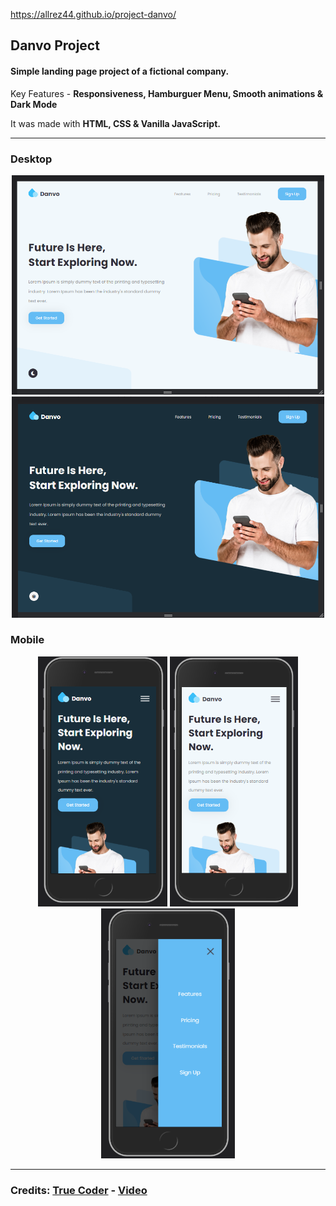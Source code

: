 https://allrez44.github.io/project-danvo/
<h2> Danvo Project </h2>
<h4> Simple landing page project of a fictional company. </h4>
<p> Key Features - <b> Responsiveness, Hamburguer Menu, Smooth animations & Dark Mode </b></p>
<p> It was made with <b> HTML, CSS & Vanilla JavaScript. </b></p>

<hr>

<h3> Desktop </h3>

<div align="center">
  <img width="500px" src="./Captura de Tela (30).png"/>
  <img width="500px" src="./Captura de Tela (31).png"/>
</div>

<h3> Mobile </h3>
<div align="center">
  <img height="400px" src="./Captura de Tela (35).png"/>
  <img height="400px" src="./Captura de Tela (36).png"/>
  <img height="400px" src="./Captura de Tela (37).png"/>
</div>
<hr>

<h3> Credits: <a href="https://github.com/sefyudem/Responsive-Landing-Page"> True Coder</a> - <a href="https://www.youtube.com/watch?v=RaITAxEdTDY&ab_channel=TrueCoder">Video</a></h3>
<h3>  
